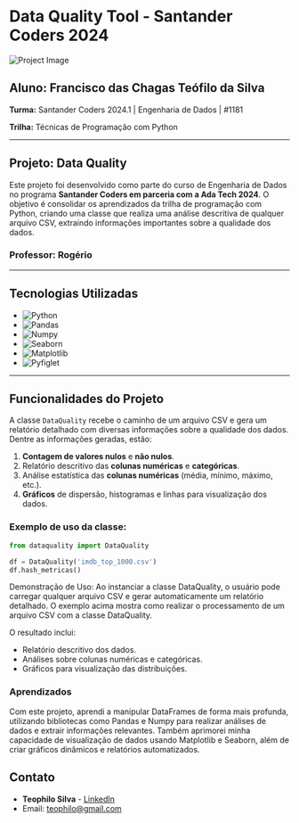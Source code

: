 # Data Quality Tool - Santander Coders 2024

![Project Image](https://media.licdn.com/dms/image/v2/D4D22AQGSb7pZyOVlPQ/feedshare-shrink_800/feedshare-shrink_800/0/1705562848316?e=1730332800&v=beta&t=a85pVXvG1RDcjCXA7pMsgub6t1s8w54bzKWZjFCR2g8)

## Aluno: Francisco das Chagas Teófilo da Silva 

**Turma:** Santander Coders 2024.1 | Engenharia de Dados | #1181 

**Trilha:** Técnicas de Programação com Python

---

## Projeto: Data Quality

Este projeto foi desenvolvido como parte do curso de Engenharia de Dados no programa **Santander Coders em parceria com a Ada Tech 2024**. O objetivo é consolidar os aprendizados da trilha de programação com Python, criando uma classe que realiza uma análise descritiva de qualquer arquivo CSV, extraindo informações importantes sobre a qualidade dos dados.

### Professor: Rogério  

---

## Tecnologias Utilizadas

- ![Python](https://img.shields.io/badge/Python-3.8+-blue)
- ![Pandas](https://img.shields.io/badge/Pandas-1.3+-red)
- ![Numpy](https://img.shields.io/badge/Numpy-1.21+-orange)
- ![Seaborn](https://img.shields.io/badge/Seaborn-0.11.2-green)
- ![Matplotlib](https://img.shields.io/badge/Matplotlib-3.4.3-purple)
- ![Pyfiglet](https://img.shields.io/badge/Pyfiglet-0.8-yellow)

---

## Funcionalidades do Projeto

A classe `DataQuality` recebe o caminho de um arquivo CSV e gera um relatório detalhado com diversas informações sobre a qualidade dos dados. Dentre as informações geradas, estão:

1. **Contagem de valores nulos** e **não nulos**.
2. Relatório descritivo das **colunas numéricas** e **categóricas**.
3. Análise estatística das **colunas numéricas** (média, mínimo, máximo, etc.).
4. **Gráficos** de dispersão, histogramas e linhas para visualização dos dados.

### Exemplo de uso da classe:

```python
from dataquality import DataQuality

df = DataQuality('imdb_top_1000.csv')
df.hash_metricas()
```
Demonstração de Uso: Ao instanciar a classe DataQuality, o usuário pode carregar qualquer arquivo CSV e gerar automaticamente um relatório detalhado. O exemplo acima mostra como realizar o processamento de um arquivo CSV com a classe DataQuality.

O resultado inclui:

- Relatório descritivo dos dados.
- Análises sobre colunas numéricas e categóricas.
- Gráficos para visualização das distribuições.

### Aprendizados

Com este projeto, aprendi a manipular DataFrames de forma mais profunda, utilizando bibliotecas como Pandas e Numpy para realizar análises de dados e extrair informações relevantes. Também aprimorei minha capacidade de visualização de dados usando Matplotlib e Seaborn, além de criar gráficos dinâmicos e relatórios automatizados.

## Contato

- **Teophilo Silva** - [LinkedIn](https://www.linkedin.com/in/teophilo-silva-dev)
- Email: teophilo@gmail.com